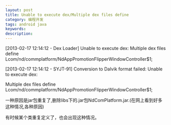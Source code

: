 ```yaml
---
layout: post
title: Unable to execute dex/Multiple dex files define
category: 编程开发
tags: android java
keywords: 
description: 
---
```


 

[2013-02-17 12:14:12 - Dex Loader] Unable to execute dex: Multiple dex files define Lcom/nd/commplatform/NdAppPromotionFlipperWindowController\$1;

[2013-02-17 12:14:12 - SYJT-91] Conversion to Dalvik format failed: Unable to execute dex: 

 

Multiple dex files define Lcom/nd/commplatform/NdAppPromotionFlipperWindowController\$1;

  

一种原因是jar包重复了,删除libs下的.jar包NdComPlatform.jar.(在网上看到好多这种情况,各种原因)

有时候某个类重复定义了，也会出现这种情况。








